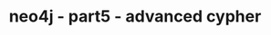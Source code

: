 ---
title: neo4j - part5 - advanced cypher
category: others
tags: database nosql sql graphdb cypher
---